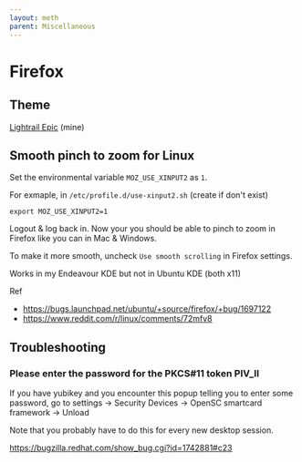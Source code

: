 ```yaml
---
layout: meth
parent: Miscellaneous
---
```


# Firefox

## Theme

[Lightrail Epic](https://addons.mozilla.org/en-US/firefox/addon/lightrail-epic/) (mine)

## Smooth pinch to zoom for Linux

Set the environmental variable `MOZ_USE_XINPUT2` as `1`.

For exmaple, in `/etc/profile.d/use-xinput2.sh` (create if don't exist)

```
export MOZ_USE_XINPUT2=1
```

Logout & log back in. Now your you should be able to pinch to zoom in Firefox like you can in Mac & Windows.

To make it more smooth, uncheck `Use smooth scrolling` in Firefox settings.

Works in my Endeavour KDE but not in Ubuntu KDE (both x11)

Ref

- <https://bugs.launchpad.net/ubuntu/+source/firefox/+bug/1697122>
- <https://www.reddit.com/r/linux/comments/72mfv8>

## Troubleshooting

### Please enter the password for the PKCS#11 token PIV_II

If you have yubikey and you encounter this popup telling you to enter some password, go to settings -> Security Devices -> OpenSC smartcard framework -> Unload

Note that you probably have to do this for every new desktop session.

<https://bugzilla.redhat.com/show_bug.cgi?id=1742881#c23>
